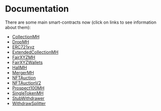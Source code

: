 # Documentation

There are some main smart-contracts now
(click on links to see information about them):
- [CollectionMH](./CollectionMH.md)
- [DropMH](./DropMH.md)
- [ERC721xyz](ERC721xyz.md)
- [ExtendedCollectionMH](ExtendedCollectionMH.md)
- [FairXYZMH](./FairXYZMH.md)
- [FairXYZWallets](./FairXYZWallets.md)
- [HallMH](./HallMH.md)
- [MergerMH](./MergerMH.md)
- [NFTAuction](./NFTAuction.md)
- [NFTAuctionV2](./NFTAuctionV2.md)
- [Prospect100MH](./Prospect100MH.md)
- [SingleTokenMH](./SingleTokenMH.md)
- [StubWithdrawer](./StubWithdrawer.md)
- [WithdrawSplitter](./WithdrawSplitter.md)
